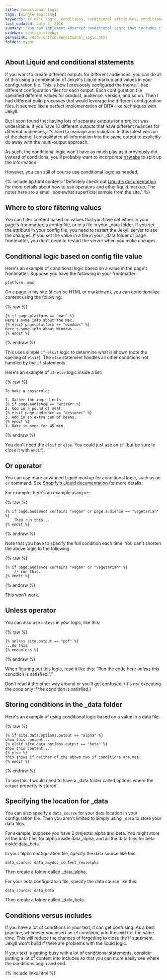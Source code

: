```yaml
---
title: Conditional logic
tags: [single_sourcing]
keywords: if else logic, conditions, conditional attributes, conditional filtering
last_updated: July 3, 2016
summary: "You can implement advanced conditional logic that includes if statements, or statements, unless, and more. This conditional logic facilitates single sourcing scenarios in which you're outputting the same content for different audiences."
sidebar: contrib_sidebar
permalink: /doc/contrib/conditional_logic.html
folder: mydoc
---
```


## About Liquid and conditional statements
If you want to create different outputs for different audiences, you can do all of this using a combination of Jekyll's Liquid markup and values in your configuration file. This is how I previously configured the theme. I had different configuration files for each output. Each configuration file specified different values for product, audience, version, and so on. Then I had different build processes that would leverage the different configuration files. It seemed like a perfect implementation of DITA-like techniques with Jekyll.

But I soon found that having lots of separate outputs for a project was undesirable. If you have 10 different outputs that have different nuances for different audiences, it's hard to manage and maintain. In this latest version of the theme, I consolidated all information into the same output to explicitly do away with the multi-output approach.

As such, the conditional logic won't have as much play as it previously did. Instead of conditions, you'll probably want to incorporate [navtabs](mydoc_navtabs) to split up the information.

However, you can still of course use conditional logic as needed.

{% include tip.html content="Definitely check out [Liquid's documentation](http://docs.shopify.com/themes/liquid-documentation/basics) for more details about how to use operators and other liquid markup. The notes here are a small, somewhat superficial sample from the site." %}

## Where to store filtering values

You can filter content based on values that you have set either in your page's frontmatter, a config file, or in a file in your \_data folder. If you set the attribute in your config file, you need to restart the Jekyll server to see the changes. If you set the value in a file in your \_data folder or page frontmatter, you don't need to restart the server when you make changes.

## Conditional logic based on config file value

Here's an example of conditional logic based on a value in the page's frontmatter. Suppose you have the following in your frontmatter:

```
platform: mac
```

On a page in my site (it can be HTML or markdown), you can conditionalize content using the following:

{% raw %}
```liquid
{% if page.platform == "mac" %}
Here's some info about the Mac.
{% elsif page.platform == "windows" %}
Here's some info about Windows ...
{% endif %}
```
{% endraw %}

This uses simple `if-elsif` logic to determine what is shown (note the spelling of `elsif`). The `else` statement handles all other conditions not handled by the `if` statements.

Here's an example of `if-else` logic inside a list:

{% raw %}
```liquid
To bake a casserole:

1. Gather the ingredients.
{% if page.audience == "writer" %}
2. Add in a pound of meat.
{% elsif page.audience == "designer" %}
3. Add in an extra can of beans.
{% endif %}
3. Bake in oven for 45 min.
```
{% endraw %}

You don't need the `elsif` or `else`. You could just use an `if` (but be sure to close it with `endif`).

## Or operator

You can use more advanced Liquid markup for conditional logic, such as an `or` command. See [Shopify's Liquid documentation](http://docs.shopify.com/themes/liquid-documentation/basics/operators) for more details.

For example, here's an example using `or`:

{% raw %}
```liquid
{% if page.audience contains "vegan" or page.audience == "vegetarian" %}
    Then run this...
{% endif %}
```
{% endraw %}

Note that you have to specify the full condition each time. You can't shorten the above logic to the following:

{% raw %}
```liquid
{% if page.audience contains "vegan" or "vegetarian" %}
    // run this.
{% endif %}
```
{% endraw %}

This won't work.

## Unless operator

You can also use `unless` in your logic, like this:

{% raw %}
```liquid
{% unless site.output == "pdf" %}
...do this
{% endunless %}
```
{% endraw %}

When figuring out this logic, read it like this: "Run the code here *unless* this condition is satisfied."."

Don't read it the other way around or you'll get confused. (It's *not* executing the code only if the condition is satisfied.)

## Storing conditions in the \_data folder

Here's an example of using conditional logic based on a value in a data file:

{% raw %}
```liquid
{% if site.data.options.output == "alpha" %}
show this content...
{% elsif site.data.options.output == "beta" %}
show this content...
{% else %}
this shows if neither of the above two if conditions are met.
{% endif %}
```
{% endraw %}

To use this, I would need to have a \_data folder called options where the `output` property is stored.

## Specifying the location for \_data

You can also specify a `data_source` for your data location in your configuration file. Then you aren't limited to simply using `_data` to store your data files.

For example, suppose you have 2 projects: alpha and beta. You might store all the data files for alpha inside data_alpha, and all the data files for beta inside data_beta.

In your alpha configuration file, specify the data source like this:

```
data_source: data_amydoc_content_reuselpha
```

Then create a folder called \_data_alpha.

For your beta configuratoin file, specify the data source like this:

```
data_source: data_beta
```

Then create a folder called \_data_beta.


## Conditions versus includes

If you have a lot of conditions in your text, it can get confusing. As a best practice, whenever you insert an `if` condition, add the `endif` at the same time. This will reduce the chances of forgetting to close the if statement. Jekyll won't build if there are problems with the liquid logic.

If your text is getting busy with a lot of conditional statements, consider putting a lot of content into includes so that you can more easily see where the conditions begin and end.

{% include links.html %}
